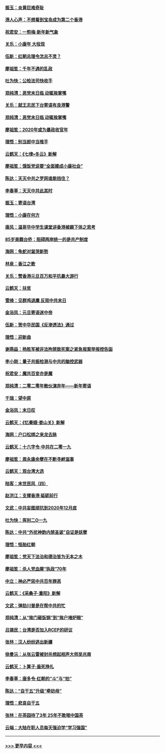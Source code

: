 #### [振玉：炎黄巨难奇耻](../pages/nsc993/n11779632.md?t=01100244) 
#### [港人心声：不想看到宝岛成为第二个香港](../pages/nsc993/n11778817.md?t=01100244) 
#### [祝君安：一剪梅‧新年新气象](../pages/nsc993/n11776340.md?t=01100244) 
#### [关乐：小康年 大役现](../pages/nsc993/n11774213.md?t=01100244) 
#### [伍新：红朝总理令怎总不灵？](../pages/nsc993/n11770813.md?t=01100244) 
#### [廖祖笙：千年不遇的乱政](../pages/nsc993/n11770373.md?t=01100244) 
#### [吐为快：公检法司快收手](../pages/nsc993/n11770359.md?t=01100244) 
#### [郑纯清：恶党末日临 动辄挨掌嘴](../pages/nsc993/n11769912.md?t=01100244) 
#### [关乐：就王志民下台寄语有良港警](../pages/nsc993/n11769903.md?t=01100244) 
#### [郑纯清：恶党末日临 动辄挨掌嘴](../pages/nsc993/n11769356.md?t=01100244) 
#### [廖祖笙：2020年或为暴政收官年](../pages/nsc993/n11768216.md?t=01100244) 
#### [理悟：别当郎中当推手](../pages/nsc993/n11768243.md?t=01100244) 
#### [云鹤天：《七律▪冬云》新解](../pages/nsc993/n11768204.md?t=01100244) 
#### [廖祖笙：饿饭党说要“全面建成小康社会”](../pages/nsc993/n11767482.md?t=01100244) 
#### [陈达：天灭中共之罗网谁能挡住？](../pages/nsc993/n11767465.md?t=01100244) 
#### [李春草：天灭中共此其时](../pages/nsc993/n11767452.md?t=01100244) 
#### [振玉：寄语台湾](../pages/nsc993/n11767432.md?t=01100244) 
#### [理悟：小康在何方](../pages/nsc993/n11767394.md?t=01100244) 
#### [唐风：温哥华中学生课堂讲香港被踢下体之思考](../pages/nsc993/n11766848.md?t=01100244) 
#### [85岁美籍台侨：阻碍两岸统一的是共产制度](../pages/nsc993/n11765043.md?t=01100244) 
#### [海网：龟蛇对鼠哭新愁](../pages/nsc993/n11764895.md?t=01100244) 
#### [林泉：香江之歌](../pages/nsc993/n11764415.md?t=01100244) 
#### [关乐：赞香港元旦百万和平抗暴大游行](../pages/nsc993/n11764382.md?t=01100244) 
#### [云鹤天：扶贫](../pages/nsc993/n11764245.md?t=01100244) 
#### [雪绮：见群鸡退鹰  反观中共末日](../pages/nsc993/n11762112.md?t=01100244) 
#### [金浴凤：元旦寄语迷中帝](../pages/nsc993/n11761788.md?t=01100244) 
#### [伍新：贺中华民国《反渗透法》通过](../pages/nsc993/n11761994.md?t=01100244) 
#### [理悟：迎新曲](../pages/nsc993/n11761152.md?t=01100244) 
#### [谢燕益：杨胜军被非法拘禁致死案之紧急报案举报控告函](../pages/nsc993/n11756134.md?t=01100244) 
#### [李小刚：量子共振检测与中共的脑控武器](../pages/nsc993/n11754518.md?t=01100244) 
#### [祝君安：魔共百变亦是魔](../pages/nsc993/n11754469.md?t=01100244) 
#### [郑纯清：二零二零年散伙演弃年——新年寄语](../pages/nsc993/n11754195.md?t=01100244) 
#### [千瑞：望中原](../pages/nsc993/n11754159.md?t=01100244) 
#### [金浴凤：末日叹](../pages/nsc993/n11752359.md?t=01100244) 
#### [云鹤天：《忆秦娥‧娄山关》新解](../pages/nsc993/n11752348.md?t=01100244) 
#### [海网：户口松绑之来龙去脉](../pages/nsc993/n11752328.md?t=01100244) 
#### [云鹤天：十六字令‧中共在二零一九](../pages/nsc993/n11752305.md?t=01100244) 
#### [廖祖笙：周永康余孽在不断寻衅滋事](../pages/nsc993/n11751013.md?t=01100244) 
#### [云鹤天：观台湾大选](../pages/nsc993/n11751007.md?t=01100244) 
#### [陆客：末世民风（四）](../pages/nsc993/n11749203.md?t=01100244) 
#### [赵洪江：支撑香港 砥砺前行](../pages/nsc993/n11748482.md?t=01100244) 
#### [文武：中共妄图顽抗到2020年12月底](../pages/nsc993/n11748446.md?t=01100244) 
#### [吐为快：挥别二O一九](../pages/nsc993/n11748411.md?t=01100244) 
#### [陈达：中共“外扰神韵内禁圣诞”自证是妖孽](../pages/nsc993/n11748226.md?t=01100244) 
#### [理悟：怪胎红朝](../pages/nsc993/n11748206.md?t=01100244) 
#### [廖祖笙：党天下法治和德治皆为无本之木](../pages/nsc993/n11748135.md?t=01100244) 
#### [廖祖笙：杀人党血腥“执政”70年](../pages/nsc993/n11745144.md?t=01100244) 
#### [中立：神必严惩中共百年罪恶](../pages/nsc993/n11744970.md?t=01100244) 
#### [云鹤天：《采桑子‧重阳》新解](../pages/nsc993/n11744948.md?t=01100244) 
#### [文武：弹劾川普是在帮中共的忙](../pages/nsc993/n11744758.md?t=01100244) 
#### [郑纯清：从“挨门砸饭锅”到“挨户堵炉眼”](../pages/nsc993/n11744745.md?t=01100244) 
#### [吕锡民：台湾是否加入RCEP的研议](../pages/nsc993/n11744701.md?t=01100244) 
#### [张林：汉人纷纷逃出新疆](../pages/nsc993/n11743530.md?t=01100244) 
#### [徐曼沅：从张云雷被封杀想起相声大师吴兆南](../pages/nsc993/n11741816.md?t=01100244) 
#### [云鹤天：卜算子‧垂死挣扎](../pages/nsc993/n11739956.md?t=01100244) 
#### [李春草：唐多令‧红朝的“斗”与“拍”](../pages/nsc993/n11739830.md?t=01100244) 
#### [陈达：“自干五”升级“牵妨母”](../pages/nsc993/n11739724.md?t=01100244) 
#### [理悟：悲哀自干五](../pages/nsc993/n11739547.md?t=01100244) 
#### [张林：在茶园待了3年 25年不敢喝中国茶](../pages/nsc993/n11739240.md?t=01100244) 
#### [云端：大陆在职人员每天强迫学“学习强国”](../pages/nsc993/n11738735.md?t=01100244) 

----
#### [ >>> 更早内容 <<< ](../indexes/nsc993-earlier.md)

